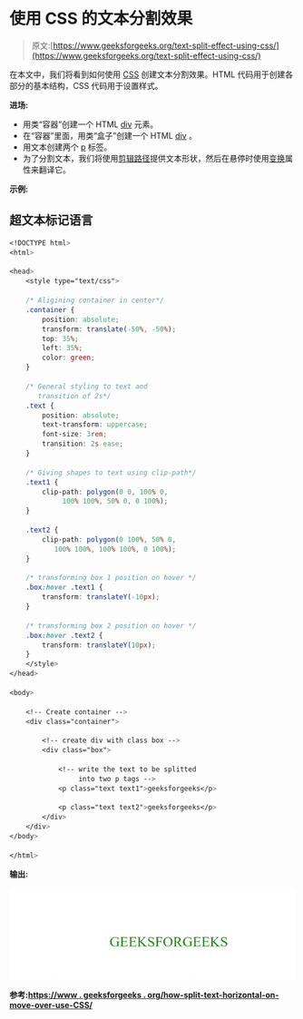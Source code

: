 # 使用 CSS 的文本分割效果

> 原文:[https://www.geeksforgeeks.org/text-split-effect-using-css/](https://www.geeksforgeeks.org/text-split-effect-using-css/)

在本文中，我们将看到如何使用 [CSS](https://www.geeksforgeeks.org/css-tutorials/) 创建文本分割效果。HTML 代码用于创建各部分的基本结构，CSS 代码用于设置样式。

**进场:**

*   用类“容器”创建一个 HTML [div](https://www.geeksforgeeks.org/div-tag-html/) 元素。
*   在“容器”里面，用类“盒子”创建一个 HTML [div](https://www.geeksforgeeks.org/div-tag-html/) 。
*   用文本创建两个 [p](https://www.geeksforgeeks.org/html-paragraph/) 标签。
*   为了分割文本，我们将使用[剪辑路径](https://www.geeksforgeeks.org/animation-using-clip-path-property-in-css/)提供文本形状，然后在悬停时使用[变换](https://www.geeksforgeeks.org/css-transform-property/)属性来翻译它。

**示例:**

## 超文本标记语言

```css
<!DOCTYPE html>
<html>

<head>
    <style type="text/css">

    /* Aligining container in center*/
    .container {
        position: absolute;
        transform: translate(-50%, -50%);
        top: 35%;
        left: 35%;
        color: green;
    }

    /* General styling to text and 
       transition of 2s*/    
    .text {
        position: absolute;
        text-transform: uppercase;
        font-size: 3rem;
        transition: 2s ease;
    }

    /* Giving shapes to text using clip-path*/    
    .text1 {
        clip-path: polygon(0 0, 100% 0,
             100% 100%, 50% 0, 0 100%);
    }

    .text2 {
        clip-path: polygon(0 100%, 50% 0, 
           100% 100%, 100% 100%, 0 100%);
    }

    /* transforming box 1 position on hover */    
    .box:hover .text1 {
        transform: translateY(-10px);
    }

    /* transforming box 2 position on hover */    
    .box:hover .text2 {
        transform: translateY(10px);
    }
    </style>
</head>

<body>

    <!-- Create container -->
    <div class="container">

        <!-- create div with class box -->
        <div class="box">

            <!-- write the text to be splitted 
                 into two p tags -->
            <p class="text text1">geeksforgeeks</p>

            <p class="text text2">geeksforgeeks</p>
        </div>
    </div>
</body>

</html>
```

**输出:**

![](img/d6461827f89b7ce38cf33b9524055d36.png)

**参考:**[**https://www . geeksforgeeks . org/how-split-text-horizontal-on-move-over-use-CSS/**](https://www.geeksforgeeks.org/how-to-split-text-horizontally-on-mouse-move-over-using-css/)